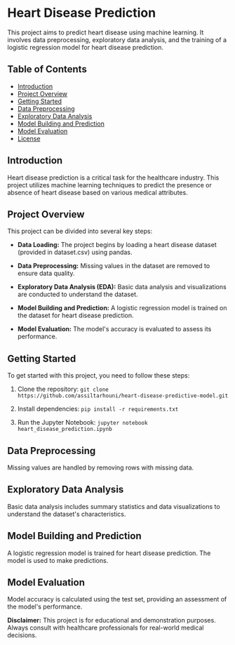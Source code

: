 # Heart Disease Prediction

This project aims to predict heart disease using machine learning. It involves data preprocessing, exploratory data analysis, and the training of a logistic regression model for heart disease prediction.

## Table of Contents
- [Introduction](#introduction)
- [Project Overview](#project-overview)
- [Getting Started](#getting-started)
- [Data Preprocessing](#data-preprocessing)
- [Exploratory Data Analysis](#exploratory-data-analysis)
- [Model Building and Prediction](#model-building-and-prediction)
- [Model Evaluation](#model-evaluation)
- [License](#license)

## Introduction
Heart disease prediction is a critical task for the healthcare industry. This project utilizes machine learning techniques to predict the presence or absence of heart disease based on various medical attributes.

## Project Overview
This project can be divided into several key steps:

- **Data Loading:** The project begins by loading a heart disease dataset (provided in dataset.csv) using pandas.

- **Data Preprocessing:** Missing values in the dataset are removed to ensure data quality.

- **Exploratory Data Analysis (EDA):** Basic data analysis and visualizations are conducted to understand the dataset.

- **Model Building and Prediction:** A logistic regression model is trained on the dataset for heart disease prediction.

- **Model Evaluation:** The model's accuracy is evaluated to assess its performance.

## Getting Started
To get started with this project, you need to follow these steps:

1. Clone the repository: `git clone https://github.com/assiltarhouni/heart-disease-predictive-model.git`

2. Install dependencies: `pip install -r requirements.txt`

3. Run the Jupyter Notebook: `jupyter notebook heart_disease_prediction.ipynb`

## Data Preprocessing
Missing values are handled by removing rows with missing data.

## Exploratory Data Analysis
Basic data analysis includes summary statistics and data visualizations to understand the dataset's characteristics.

## Model Building and Prediction
A logistic regression model is trained for heart disease prediction. The model is used to make predictions.

## Model Evaluation
Model accuracy is calculated using the test set, providing an assessment of the model's performance.

**Disclaimer:** This project is for educational and demonstration purposes. Always consult with healthcare professionals for real-world medical decisions.

